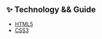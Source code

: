 ## ✨ Technology && Guide

- [HTML5](https://developer.mozilla.org/en-US/docs/Web/Guide/HTML/HTML5)
- [CSS3](https://developer.mozilla.org/en-US/docs/Learn/CSS)

